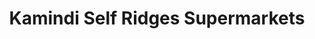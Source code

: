 ---
title: "Kamindi Self Ridges Supermarkets"
url: /kiambu/kamindi-self-ridges-supermarkets/
shop: supermarket
---